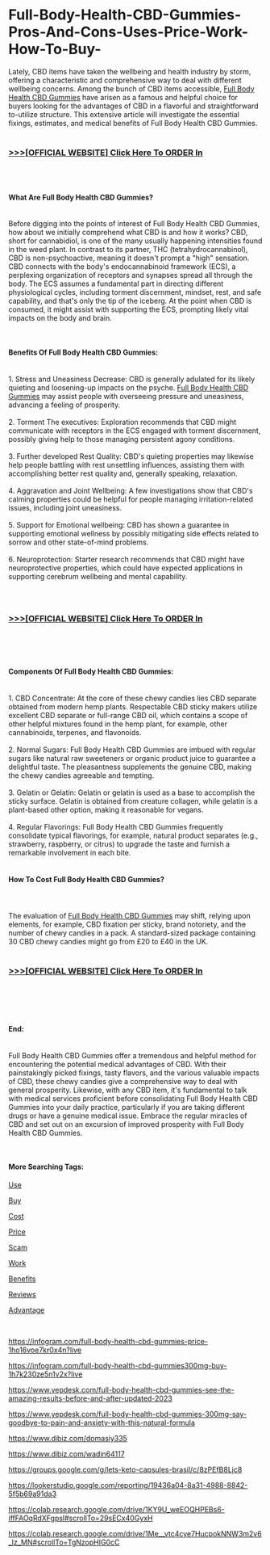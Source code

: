 # Full-Body-Health-CBD-Gummies-Pros-And-Cons-Uses-Price-Work-How-To-Buy-
<p>Lately, CBD items have taken the wellbeing and health industry by storm, offering a characteristic and comprehensive way to deal with different wellbeing concerns. Among the bunch of CBD items accessible,&nbsp;<a href="https://full-body-health-cbdgummies.webflow.io/">Full Body Health CBD Gummies</a>&nbsp;have arisen as a famous and helpful choice for buyers looking for the advantages of CBD in a flavorful and straightforward to-utilize structure. This extensive article will investigate the essential fixings, estimates, and medical benefits of Full Body Health CBD Gummies.<br />&nbsp;</p>
<h3><a href="https://fitbreathing.com/recommends/full-body-health-cbd-gummies/"><strong>&gt;&gt;&gt;[OFFICIAL WEBSITE] Click Here To ORDER In</strong></a></h3>
<p><br /><a href="https://fitbreathing.com/recommends/full-body-health-cbd-gummies/"><img src="https://s3.amazonaws.com/4silo.penzu.com/photos/12532379/big/Full_Body_Health_CBD_Gummies_3.jpg?1690717604" alt="" border="0" /></a></p>
<h4><br /><strong>What Are Full Body Health CBD Gummies?</strong><br />&nbsp;</h4>
<p>Before digging into the points of interest of Full Body Health CBD Gummies, how about we initially comprehend what CBD is and how it works? CBD, short for cannabidiol, is one of the many usually happening intensities found in the weed plant. In contrast to its partner, THC (tetrahydrocannabinol), CBD is non-psychoactive, meaning it doesn't prompt a "high" sensation. CBD connects with the body's endocannabinoid framework (ECS), a perplexing organization of receptors and synapses spread all through the body. The ECS assumes a fundamental part in directing different physiological cycles, including torment discernment, mindset, rest, and safe capability, and that's only the tip of the iceberg. At the point when CBD is consumed, it might assist with supporting the ECS, prompting likely vital impacts on the body and brain.</p>
<p>&nbsp;</p>
<h4><strong>Benefits Of Full Body Health CBD Gummies:</strong><br />&nbsp;</h4>
<p>1. Stress and Uneasiness Decrease: CBD is generally adulated for its likely quieting and loosening-up impacts on the psyche.&nbsp;<a href="https://full-body-health-cbd-gummies-300mg.webflow.io/">Full Body Health CBD Gummies</a>&nbsp;may assist people with overseeing pressure and uneasiness, advancing a feeling of prosperity.<br /><br />2. Torment The executives: Exploration recommends that CBD might communicate with receptors in the ECS engaged with torment discernment, possibly giving help to those managing persistent agony conditions.<br /><br />3. Further developed Rest Quality: CBD's quieting properties may likewise help people battling with rest unsettling influences, assisting them with accomplishing better rest quality and, generally speaking, relaxation.<br /><br />4. Aggravation and Joint Wellbeing: A few investigations show that CBD's calming properties could be helpful for people managing irritation-related issues, including joint uneasiness.<br /><br />5. Support for Emotional wellbeing: CBD has shown a guarantee in supporting emotional wellness by possibly mitigating side effects related to sorrow and other state-of-mind problems.<br /><br />6. Neuroprotection: Starter research recommends that CBD might have neuroprotective properties, which could have expected applications in supporting cerebrum wellbeing and mental capability.</p>
<h3>&nbsp;</h3>
<h3><a href="https://fitbreathing.com/recommends/full-body-health-cbd-gummies/"><strong>&gt;&gt;&gt;[OFFICIAL WEBSITE] Click Here To ORDER In</strong></a></h3>
<h3><a href="https://fitbreathing.com/recommends/full-body-health-cbd-gummies/"><img src="https://s3.amazonaws.com/5silo.penzu.com/photos/12532380/big/Full_Body_Health_CBD_Gummies_2.jpg?1690717640" alt="" border="0" /></a></h3>
<h3>&nbsp;</h3>
<h4><strong>Components Of Full Body Health CBD Gummies:</strong><br />&nbsp;</h4>
<p>1. CBD Concentrate: At the core of these chewy candies lies CBD separate obtained from modern hemp plants. Respectable CBD sticky makers utilize excellent CBD separate or full-range CBD oil, which contains a scope of other helpful mixtures found in the hemp plant, for example, other cannabinoids, terpenes, and flavonoids.<br /><br />2. Normal Sugars: Full Body Health CBD Gummies are imbued with regular sugars like natural raw sweeteners or organic product juice to guarantee a delightful taste. The pleasantness supplements the genuine CBD, making the chewy candies agreeable and tempting.<br /><br />3. Gelatin or Gelatin: Gelatin or gelatin is used as a base to accomplish the sticky surface. Gelatin is obtained from creature collagen, while gelatin is a plant-based other option, making it reasonable for vegans.<br /><br />4. Regular Flavorings: Full Body Health CBD Gummies frequently consolidate typical flavorings, for example, natural product separates (e.g., strawberry, raspberry, or citrus) to upgrade the taste and furnish a remarkable involvement in each bite.<br />&nbsp;</p>
<h4><strong>How To Cost Full Body Health CBD Gummies?</strong></h4>
<h4>&nbsp;</h4>
<p>The evaluation of&nbsp;<a href="https://sites.google.com/view/fullbodyhealth-cbd-gummies/home">Full Body Health CBD Gummies</a>&nbsp;may shift, relying upon elements, for example, CBD fixation per sticky, brand notoriety, and the number of chewy candies in a pack. A standard-sized package containing 30 CBD chewy candies might go from &pound;20 to &pound;40 in the UK.<br />&nbsp;</p>
<h3><a href="https://fitbreathing.com/recommends/full-body-health-cbd-gummies/"><strong>&gt;&gt;&gt;[OFFICIAL WEBSITE] Click Here To ORDER In</strong></a></h3>
<h3><a href="https://fitbreathing.com/recommends/full-body-health-cbd-gummies/"><img src="https://s3.amazonaws.com/7silo.penzu.com/photos/12532382/big/Full_Body_Health_CBD_Gummies_1.jpg?1690717684" alt="" border="0" /></a><br />&nbsp;</h3>
<p>&nbsp;</p>
<h4><strong>End:</strong></h4>
<p><br />Full Body Health CBD Gummies offer a tremendous and helpful method for encountering the potential medical advantages of CBD. With their painstakingly picked fixings, tasty flavors, and the various valuable impacts of CBD, these chewy candies give a comprehensive way to deal with general prosperity. Likewise, with any CBD item, it's fundamental to talk with medical services proficient before consolidating Full Body Health CBD Gummies into your daily practice, particularly if you are taking different drugs or have a genuine medical issue. Embrace the regular miracles of CBD and set out on an excursion of improved prosperity with Full Body Health CBD Gummies.</p>
<p>&nbsp;</p>
<h4><strong>More Searching Tags:</strong></h4>
<p><a href="https://fitbreathing.com/full-body-health-cbd-gummies/">Use</a></p>
<p><a href="https://fullbodyhealthcbdgummies.webflow.io/">Buy</a></p>
<p><a href="https://full-body-health-cbd-gummies-300mg-2023.webflow.io/">Cost</a></p>
<p><a href="https://sites.google.com/view/full-bodyhealth-cbd-gummie/home">Price</a></p>
<p><a href="https://colab.research.google.com/drive/1p0JsodDD-ArQuiQFFSuRI1WYgMZhsEpn?usp=sharing">Scam</a></p>
<p><a href="https://colab.research.google.com/drive/1Tw9YRis34RnPlgYHuqd_Lbi-X3wRMz2R?usp=sharing">Work</a></p>
<p><a href="https://lookerstudio.google.com/reporting/7771c341-dd5c-4fbc-a902-1d7de6c4fa81/page/VwNYD">Benefits</a></p>
<p><a href="https://www.eventcreate.com/e/fullbodyhealthcbdgummies">Reviews</a></p>
<p><a href="https://www.eventcreate.com/e/fullbodyhealthcbdgummies300mg">Advantage</a></p>
<p>&nbsp;</p>
<p><a href="https://infogram.com/full-body-health-cbd-gummies-price-1ho16voe7kr0x4n?live">https://infogram.com/full-body-health-cbd-gummies-price-1ho16voe7kr0x4n?live</a></p>
<p><a href="https://infogram.com/full-body-health-cbd-gummies300mg-buy-1h7k230ze5n1v2x?live">https://infogram.com/full-body-health-cbd-gummies300mg-buy-1h7k230ze5n1v2x?live</a></p>
<p><a href="https://www.yepdesk.com/full-body-health-cbd-gummies-see-the-amazing-results-before-and-after-updated-2023">https://www.yepdesk.com/full-body-health-cbd-gummies-see-the-amazing-results-before-and-after-updated-2023</a></p>
<p><a href="https://www.yepdesk.com/full-body-health-cbd-gummies-300mg-say-goodbye-to-pain-and-anxiety-with-this-natural-formula">https://www.yepdesk.com/full-body-health-cbd-gummies-300mg-say-goodbye-to-pain-and-anxiety-with-this-natural-formula</a></p>
<p><a href="https://www.dibiz.com/domasiy335">https://www.dibiz.com/domasiy335</a></p>
<p><a href="https://www.dibiz.com/wadin64117">https://www.dibiz.com/wadin64117</a></p>
<p><a href="https://groups.google.com/g/lets-keto-capsules-brasil/c/8zPEfB8Ljc8">https://groups.google.com/g/lets-keto-capsules-brasil/c/8zPEfB8Ljc8</a></p>
<p><a href="https://lookerstudio.google.com/reporting/19436a04-8a31-4988-8842-5f5b69a91da3">https://lookerstudio.google.com/reporting/19436a04-8a31-4988-8842-5f5b69a91da3</a></p>
<p><a href="https://colab.research.google.com/drive/1KY9U_weEOQHPEBs6-iffFAOqRdXFgpsl#scrollTo=29sECx40GyxH">https://colab.research.google.com/drive/1KY9U_weEOQHPEBs6-iffFAOqRdXFgpsl#scrollTo=29sECx40GyxH</a></p>
<p><a href="https://colab.research.google.com/drive/1Me__vtc4cye7HucpokNNW3m2v6_lz_MN#scrollTo=TgNzopHIG0cC">https://colab.research.google.com/drive/1Me__vtc4cye7HucpokNNW3m2v6_lz_MN#scrollTo=TgNzopHIG0cC</a></p>
<p>&nbsp;</p>
